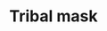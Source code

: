 ---
layout: item
title: Tribal mask
item-id: 6339
datatable: true
id: 6339
name: "Tribal mask"
members: true
lowalch: 200
highalch: 300
examine: "A ceremonial wooden mask."
monsters:
  - id: 6409
    name: "Broodoo victim"
    members: true
    combat_level: 60
    wiki_url: "https://oldschool.runescape.wiki/w/Broodoo_victim#Green"
    drops:
      - quantity: "1"
        rarity: 1
        drop_requirements: null
---